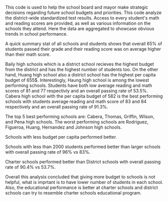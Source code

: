 This code is used to help the school board and mayor make strategic decisions regarding future school budgets and priorities.
This code analyze the district-wide standardized test results. Access to every student's math and reading scores are provided, as well as various information on the schools they attend. Here the data are aggregated to showcase obvious trends in school performance.

A quick summary stat of all schools and students shows that overall 65% of students passed their grade and their reading score was on average higher than their math score. 

Baily high schools which is a district school recieves the highest budget from the district and has the highest number of students too. On the other hand, Huang high school also a district school has the highest per capita budget of 655$. Interestingly, Haung high school is among the lowest performing schools. Students have both low average reading and math scores of 81 and 77 respectivly and an overall passing rate of 53.5%. Cabera high school with the per capita budget of 582 is the best performing schools with students average reading and math score of 83 and 84 respectively and an overall passing rate of 91.3%. 

The top 5 best performing schools are: Cabera, Thomas, Griffin, Wilson, and Pena high schools. The worst performing schools are Rodriguez, Figueroa, Huang, Hernandez and Johnson high schools.

Schools with less budget per capita performed better.

Schools with less than 2000 students performed better than larger schools with overall passing rate of 96% vs 83%. 

Charter schools performed better than District schools with overall passing rate of 90.4% vs 53.7%. 

Overall this analysis concluded that giving more budget to schools is not helpful, what is imprtant is to have lower number of students in each school. Also, the educational performance is better at charter schools and district schools can try to resemble charter schools educational program. 
